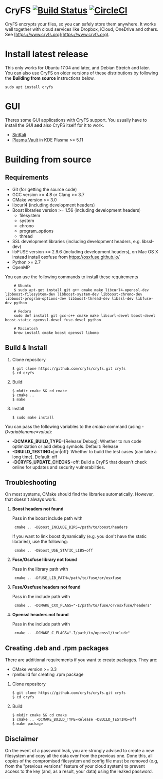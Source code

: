 # CryFS [![Build Status](https://travis-ci.org/cryfs/cryfs.svg?branch=master)](https://travis-ci.org/cryfs/cryfs) [![CircleCI](https://circleci.com/gh/cryfs/cryfs/tree/master.svg?style=svg)](https://circleci.com/gh/cryfs/cryfs/tree/master)

CryFS encrypts your files, so you can safely store them anywhere. It works well together with cloud services like Dropbox, iCloud, OneDrive and others.
See [https://www.cryfs.org](https://www.cryfs.org).

Install latest release
======================

This only works for Ubuntu 17.04 and later, and Debian Stretch and later.
You can also use CryFS on older versions of these distributions by following the **Building from source** instructions below.

    sudo apt install cryfs

GUI
===
Theres some GUI applications with CryFS support. You usually have to install the GUI **and** also CryFS itself for it to work.
- [SiriKali](https://mhogomchungu.github.io/sirikali/)
- [Plasma Vault](https://www.kde.org/announcements/plasma-5.11.0.php) in KDE Plasma >= 5.11

Building from source
====================

Requirements
------------
  - Git (for getting the source code)
  - GCC version >= 4.8 or Clang >= 3.7
  - CMake version >= 3.0 
  - libcurl4 (including development headers)
  - Boost libraries version >= 1.56 (including development headers)
    - filesystem
    - system
    - chrono
    - program_options
    - thread
  - SSL development libraries (including development headers, e.g. libssl-dev)
  - libFUSE version >= 2.8.6 (including development headers), on Mac OS X instead install osxfuse from https://osxfuse.github.io/
  - Python >= 2.7
  - OpenMP

You can use the following commands to install these requirements

        # Ubuntu
        $ sudo apt-get install git g++ cmake make libcurl4-openssl-dev libboost-filesystem-dev libboost-system-dev libboost-chrono-dev libboost-program-options-dev libboost-thread-dev libssl-dev libfuse-dev python

        # Fedora
        sudo dnf install git gcc-c++ cmake make libcurl-devel boost-devel boost-static openssl-devel fuse-devel python

        # Macintosh
        brew install cmake boost openssl libomp

Build & Install
---------------

 1. Clone repository

        $ git clone https://github.com/cryfs/cryfs.git cryfs
        $ cd cryfs

 2. Build

        $ mkdir cmake && cd cmake
        $ cmake ..
        $ make

 3. Install

        $ sudo make install

You can pass the following variables to the *cmake* command (using *-Dvariablename=value*):
 - **-DCMAKE_BUILD_TYPE**=[Release|Debug]: Whether to run code optimization or add debug symbols. Default: Release
 - **-DBUILD_TESTING**=[on|off]: Whether to build the test cases (can take a long time). Default: off
 - **-DCRYFS_UPDATE_CHECKS**=off: Build a CryFS that doesn't check online for updates and security vulnerabilities.

Troubleshooting
---------------

On most systems, CMake should find the libraries automatically. However, that doesn't always work.

1. **Boost headers not found**

    Pass in the boost include path with

        cmake .. -DBoost_INCLUDE_DIRS=/path/to/boost/headers

    If you want to link boost dynamically (e.g. you don't have the static libraries), use the following:

        cmake .. -DBoost_USE_STATIC_LIBS=off

2. **Fuse/Osxfuse library not found**

    Pass in the library path with

        cmake .. -DFUSE_LIB_PATH=/path/to/fuse/or/osxfuse

3. **Fuse/Osxfuse headers not found**

    Pass in the include path with

        cmake .. -DCMAKE_CXX_FLAGS="-I/path/to/fuse/or/osxfuse/headers"

4. **Openssl headers not found**

    Pass in the include path with

        cmake .. -DCMAKE_C_FLAGS="-I/path/to/openssl/include"


Creating .deb and .rpm packages
-------------------------------

There are additional requirements if you want to create packages. They are:
 - CMake version >= 3.3
 - rpmbuild for creating .rpm package

 1. Clone repository

        $ git clone https://github.com/cryfs/cryfs.git cryfs
        $ cd cryfs

 2. Build

        $ mkdir cmake && cd cmake
        $ cmake .. -DCMAKE_BUILD_TYPE=Release -DBUILD_TESTING=off
        $ make package


Disclaimer
----------------------

On the event of a password leak, you are strongly advised to create a new filesystem and copy all the data over from the previous one. Done this, all copies of the compromised filesystem and config file must be removed (e.g, from the "previous versions" feature of your cloud system) to prevent access to the key (and, as a result, your data) using the leaked password.
